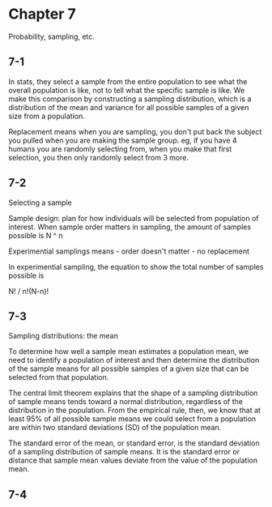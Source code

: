 # Chapter 7

Probability, sampling, etc.

7-1
--------------------

In stats, they select a sample from the entire population to see what the 
overall population is like, not to tell what the specific sample is like.
We make this comparison by constructing a sampling distribution, which is a distribution of the mean and variance for all possible samples of a given size from a population.

Replacement means when you are sampling, you don't put back the subject you pulled
when you are making the sample group. eg, if you have 4 humans you are randomly selecting from,
when you make that first selection, you then only randomly select from 3 more.


7-2
-----------
Selecting a sample

Sample design: plan for how individuals will be selected from population of interest.
When sample order matters in sampling, the amount of samples possible is N ^ n

Experimential samplings means
	- order doesn't matter
	- no replacement

In experimential sampling, the equation to show the total number of samples possible is

N! / n!(N-n)!

7-3
------------------------

Sampling distributions: the mean

To determine how well a sample mean estimates a population mean, we need to identify a population of interest 
and then determine the distribution of the sample means for all possible samples of a given size that can be selected from that population.

The central limit theorem explains that the shape of a sampling distribution of sample means tends 
toward a normal distribution, regardless of the distribution in the population.
From the empirical rule, then, we know that at least 95% of all possible sample means we could 
select from a population are within two standard deviations (SD) of the population mean.

The standard error of the mean, or standard error, is the standard deviation of a sampling distribution of sample means. 
It is the standard error or distance that sample mean values deviate from the value of the population mean.


7-4
-------------------
